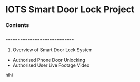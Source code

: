 # IOTS Smart Door Lock Project
### Contents
### ----------------------------

1. Overview of Smart Door Lock System 
* Authorised Phone Door Unlocking 
* Authorised User Live Footage Video 

hihi

